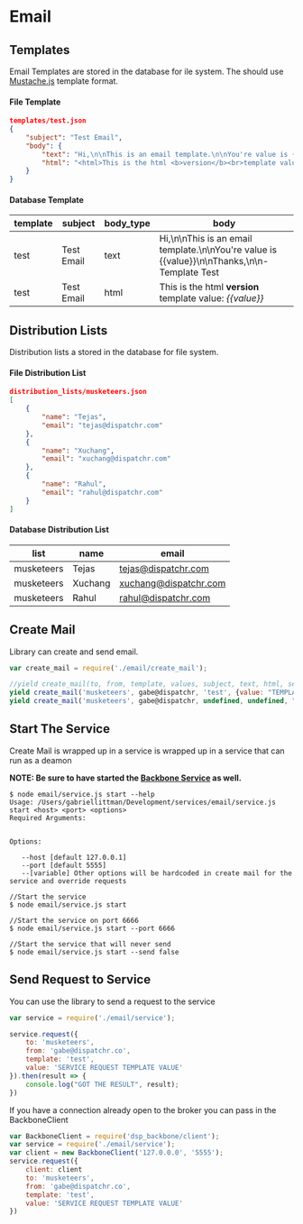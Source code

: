 # Email 

## Templates
Email Templates are stored in the database for ile system.  The should use [Mustache.js](https://github.com/janl/mustache.js/) template format. 

#### File Template
```json
templates/test.json
{
    "subject": "Test Email",
    "body": {
        "text": "Hi,\n\nThis is an email template.\n\nYou're value is {{value}}\n\nThanks,\n\n- Template Test",
        "html": "<html>This is the html <b>version</b><br>template value: <i>{{value}}</i></html>"
    }    
}
```

#### Database Template
|template | subject    | body_type | body |
| ------- | ---------- | --------- | ---- | 
|test     | Test Email | text      | Hi,\n\nThis is an email template.\n\nYou're value is {{value}}\n\nThanks,\n\n- Template Test |
|test     | Test Email | html      | <html>This is the html <b>version</b><br>template value: <i>{{value}}</i></html> |


## Distribution Lists
Distribution lists a stored in the database for file system.  

#### File Distribution List

```json
distribution_lists/musketeers.json
[
    {
        "name": "Tejas",
        "email": "tejas@dispatchr.com"
    },
    {
        "name": "Xuchang",
        "email": "xuchang@dispatchr.com"
    },
    {
        "name": "Rahul",
        "email": "rahul@dispatchr.com"
    }
]
```
#### Database Distribution List
| list       | name    | email |
| ---------- | ------- | ----- | 
| musketeers | Tejas   | tejas@dispatchr.com | 
| musketeers | Xuchang | xuchang@dispatchr.com | 
| musketeers | Rahul   | rahul@dispatchr.com | 

## Create Mail
Library can create and send email.

```js
var create_mail = require('./email/create_mail');

//yield create_mail(to, from, template, values, subject, text, html, send);
yield create_mail('musketeers', gabe@dispatchr, 'test', {value: "TEMPLATE VALUE"}, undefined, undefined, undefined, true);
yield create_mail('musketeers', gabe@dispatchr, undefined, undefined, "TEXT EMAIL", "EMAIL TEXT BODY HERE", undefined, true);

```

## Start The Service
Create Mail is wrapped up in a service is wrapped up in a service that can run as a deamon

**NOTE: Be sure to have started the [Backbone Service](https://github.com/Dispatchr/services/tree/develop/backbone) as well.**

```
$ node email/service.js start --help
Usage: /Users/gabriellittman/Development/services/email/service.js start <host> <port> <options>
Required Arguments:


Options:

   --host [default 127.0.0.1]
   --port [default 5555]
   --[variable] Other options will be hardcoded in create mail for the service and override requests
```

```
//Start the service
$ node email/service.js start 

//Start the service on port 6666
$ node email/service.js start --port 6666

//Start the service that will never send
$ node email/service.js start --send false

```


## Send Request to Service
You can use the library to send a request to the service

```js
var service = require('./email/service');

service.request({
	to: 'musketeers',
	from: 'gabe@dispatchr.co',
	template: 'test',
	value: 'SERVICE REQUEST TEMPLATE VALUE'
}).then(result => {
	console.log("GOT THE RESULT", result);
})
```

If you have a connection already open to the broker you can pass in the BackboneClient
```js
var BackboneClient = require('dsp_backbone/client');
var service = require('./email/service');
var client = new BackboneClient('127.0.0.0', '5555');
service.request({
	client: client
	to: 'musketeers',
	from: 'gabe@dispatchr.co',
	template: 'test',
	value: 'SERVICE REQUEST TEMPLATE VALUE'
})
```